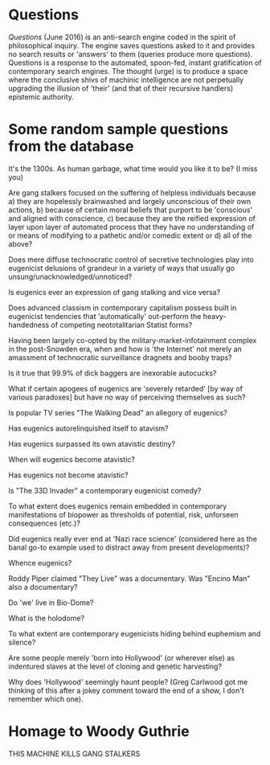 # Questions
<em>Questions</em> (June 2016) is an anti-search engine coded in the spirit of philosophical inquiry. The engine saves questions asked to it and provides no search results or 'answers' to them (queries produce more questions). Questions is a response to the automated, spoon-fed, instant gratification of contemporary search engines. The thought (urge) is to produce a space where the conclusive shivs of machinic intelligence are not perpetually upgrading the illusion of 'their' (and that of their recursive handlers) epistemic authority.

# Some random sample questions from the database

It's the 1300s. As human garbage, what time would you like it to be? (I miss you)

Are gang stalkers focused on the suffering of helpless individuals because a) they are hopelessly brainwashed and largely unconscious of their own actions, b) because of certain moral beliefs that purport to be 'conscious' and aligned with conscience, c) because they are the reified expression of layer upon layer of automated process that they have no understanding of or means of modifying to a pathetic and/or comedic extent or d) all of the above?

Does mere diffuse technocratic control of secretive technologies play into eugenicist delusions of grandeur in a variety of ways that usually go unsung/unacknowledged/unnoticed?

Is eugenics ever an expression of gang stalking and vice versa?

Does advanced classism in contemporary capitalism possess built in eugenicist tendencies that 'automatically' out-perform the heavy-handedness of competing neototalitarian Statist forms?

Having been largely co-opted by the military-market-infotainment complex in the post-Snowden era, when and how is 'the Internet' not merely an amassment of technocratic surveillance dragnets and booby traps?

Is it true that 99.9% of dick baggers are inexorable autocucks?

What if certain apogees of eugenics are 'severely retarded' [by way of various paradoxes] but have no way of perceiving themselves as such?

Is popular TV series "The Walking Dead" an allegory of eugenics?

Has eugenics autorelinquished itself to atavism?

Has eugenics surpassed its own atavistic destiny?

When will eugenics become atavistic?

Has eugenics not become atavistic?

Is "The 33D Invader" a contemporary eugenicist comedy?

To what extent does eugenics remain embedded in contemporary manifestations of biopower as thresholds of potential, risk, unforseen consequences (etc.)?

Did eugenics really ever end at 'Nazi race science' (considered here as the banal go-to example used to distract away from present developments)?

Whence eugenics?

Roddy Piper claimed "They Live" was a documentary. Was "Encino Man" also a documentary?

Do 'we' live in Bio-Dome?

What is the holodome?

To what extent are contemporary eugenicists hiding behind euphemism and silence?

Are some people merely 'born into Hollywood' (or wherever else) as indentured slaves at the level of cloning and genetic harvesting?

Why does 'Hollywood' seemingly haunt people? (Greg Carlwood got me thinking of this after a jokey comment toward the end of a show, I don't remember which one).

# Homage to Woody Guthrie

THIS MACHINE KILLS GANG STALKERS
